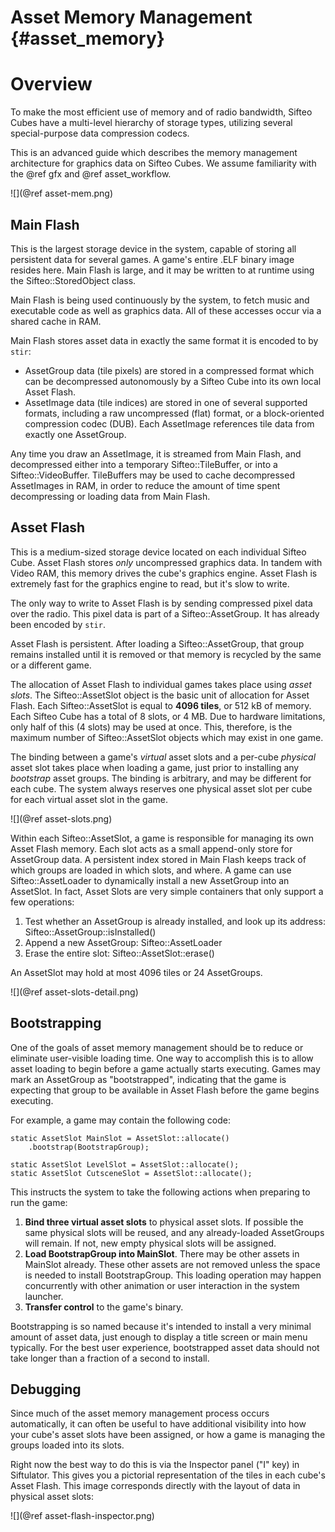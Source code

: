 Asset Memory Management      {#asset_memory}
=======================

# Overview

To make the most efficient use of memory and of radio bandwidth, Sifteo Cubes have a multi-level hierarchy of storage types, utilizing several special-purpose data compression codecs.

This is an advanced guide which describes the memory management architecture for graphics data on Sifteo Cubes. We assume familiarity with the @ref gfx and @ref asset_workflow.

![](@ref asset-mem.png)

## Main Flash

This is the largest storage device in the system, capable of storing all persistent data for several games. A game's entire .ELF binary image resides here. Main Flash is large, and it may be written to at runtime using the Sifteo::StoredObject class.

Main Flash is being used continuously by the system, to fetch music and executable code as well as graphics data. All of these accesses occur via a shared cache in RAM.

Main Flash stores asset data in exactly the same format it is encoded to by `stir`:

- AssetGroup data (tile pixels) are stored in a compressed format which can be decompressed autonomously by a Sifteo Cube into its own local Asset Flash.
- AssetImage data (tile indices) are stored in one of several supported formats, including a raw uncompressed (flat) format, or a block-oriented compression codec (DUB). Each AssetImage references tile data from exactly one AssetGroup.

Any time you draw an AssetImage, it is streamed from Main Flash, and decompressed either into a temporary Sifteo::TileBuffer, or into a Sifteo::VideoBuffer. TileBuffers may be used to cache decompressed AssetImages in RAM, in order to reduce the amount of time spent decompressing or loading data from Main Flash.

## Asset Flash

This is a medium-sized storage device located on each individual Sifteo Cube. Asset Flash stores _only_ uncompressed graphics data. In tandem with Video RAM, this memory drives the cube's graphics engine. Asset Flash is extremely fast for the graphics engine to read, but it's slow to write.

The only way to write to Asset Flash is by sending compressed pixel data over the radio. This pixel data is part of a Sifteo::AssetGroup. It has already been encoded by `stir`.

Asset Flash is persistent. After loading a Sifteo::AssetGroup, that group remains installed until it is removed or that memory is recycled by the same or a different game.

The allocation of Asset Flash to individual games takes place using _asset slots_. The Sifteo::AssetSlot object is the basic unit of allocation for Asset Flash. Each Sifteo::AssetSlot is equal to __4096 tiles__, or 512 kB of memory. Each Sifteo Cube has a total of 8 slots, or 4 MB. Due to hardware limitations, only half of this (4 slots) may be used at once. This, therefore, is the maximum number of Sifteo::AssetSlot objects which may exist in one game.

The binding between a game's _virtual_ asset slots and a per-cube _physical_ asset slot takes place when loading a game, just prior to installing any _bootstrap_ asset groups. The binding is arbitrary, and may be different for each cube. The system always reserves one physical asset slot per cube for each virtual asset slot in the game.

![](@ref asset-slots.png)

Within each Sifteo::AssetSlot, a game is responsible for managing its own Asset Flash memory. Each slot acts as a small append-only store for AssetGroup data. A persistent index stored in Main Flash keeps track of which groups are loaded in which slots, and where. A game can use Sifteo::AssetLoader to dynamically install a new AssetGroup into an AssetSlot. In fact, Asset Slots are very simple containers that only support a few operations:

1. Test whether an AssetGroup is already installed, and look up its address: Sifteo::AssetGroup::isInstalled()
2. Append a new AssetGroup: Sifteo::AssetLoader
3. Erase the entire slot: Sifteo::AssetSlot::erase()

An AssetSlot may hold at most 4096 tiles or 24 AssetGroups.

![](@ref asset-slots-detail.png)

## Bootstrapping

One of the goals of asset memory management should be to reduce or eliminate user-visible loading time. One way to accomplish this is to allow asset loading to begin before a game actually starts executing. Games may mark an AssetGroup as "bootstrapped", indicating that the game is expecting that group to be available in Asset Flash before the game begins executing.

For example, a game may contain the following code:

    static AssetSlot MainSlot = AssetSlot::allocate()
        .bootstrap(BootstrapGroup);

    static AssetSlot LevelSlot = AssetSlot::allocate();
    static AssetSlot CutsceneSlot = AssetSlot::allocate();

This instructs the system to take the following actions when preparing to run the game:

1. __Bind three virtual asset slots__ to physical asset slots. If possible the same physical slots will be reused, and any already-loaded AssetGroups will remain. If not, new empty physical slots will be assigned.
2. __Load BootstrapGroup into MainSlot__. There may be other assets in MainSlot already. These other assets are not removed unless the space is needed to install BootstrapGroup. This loading operation may happen concurrently with other animation or user interaction in the system launcher.
3. __Transfer control__ to the game's binary.

Bootstrapping is so named because it's intended to install a very minimal amount of asset data, just enough to display a title screen or main menu typically. For the best user experience, bootstrapped asset data should not take longer than a fraction of a second to install.

## Debugging

Since much of the asset memory management process occurs automatically, it can often be useful to have additional visibility into how your cube's asset slots have been assigned, or how a game is managing the groups loaded into its slots.

Right now the best way to do this is via the Inspector panel ("I" key) in Siftulator. This gives you a pictorial representation of the tiles in each cube's Asset Flash. This image corresponds directly with the layout of data in physical asset slots:

![](@ref asset-flash-inspector.png)
